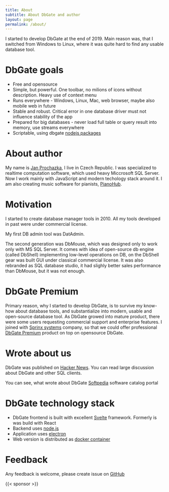 ```yaml
---
title: About
subtitle: About DbGate and author
layout: page
permalink: /about/
---
```


I started to develop DbGate at the end of 2019. Main reason was, that I switched from Windows to Linux, where it was quite hard to find any usable database tool.

# DbGate goals

- Free and opensource
- Simple, but powerful. One toolbar, no milions of icons without description. Heavy use of context menu
- Runs everywhere - Windows, Linux, Mac, web browser, maybe also mobile web in future
- Stable and robust. Critical error in one database driver must not influence stability of the app
- Prepared for big databases - never load full table or query result into memory, use streams everywhere
- Scriptable, using dbgate [nodejs packages](https://www.npmjs.com/package/dbgate-api)

# About author

My name is [Jan Prochazka](https://github.com/janproch/), I live in Czech Republic. I was specialized to realtime computation software, which used heavy Miccrosoft SQL Server. Now I work mainly with JavaScript and modern techology stack around it. I am also creating music software for pianists, [PianoHub](https://pianohub.cloud).

# Motivation
I started to create database manager tools in 2010. All my tools developed in past were under commercial license.

My first DB admin tool was DatAdmin.

The second generation was DbMouse, which was designed only to work only with MS SQL Server. It comes with idea of open-source db engine (called DbShell) implementing low-level operations on DB, on the DbShell gear was built GUI under classical commercial license. It was also rebranded as SQL database studio, it had slighly better sales performance than DbMouse, but it was not enough.

# DbGate Premium
Primary reason, why I started to develop DbGate, is to survive my know-how about database tools, and substantialize into modern, usable and open-source database tool.
As DbGate growed into mature product, there were some users requesting commercial support and enterprise features. I joined with [Sprinx systems](https://sprinx.com/) company, so that we could offer professional [DbGate Premium](https://dbgate.eu) product on top on opensource DbGate.

# Wrote about us

DbGate was published on [Hacker News](https://news.ycombinator.com/item?id=26899100). You can read large discussion about DbGate and other SQL clients.

You can see, what wrote about DbGate [Softpedia](https://www.softpedia.com/get/Internet/Servers/Database-Utils/DbGate.shtml) software catalog portal

# DbGate technology stack

- DbGate frontend is built with excellent [Svelte](https://svelte.dev) framework. Formerly is was build with React
- Backend uses [node.js](https://nodejs.org/)
- Application uses [electron](https://www.electronjs.org/)
- Web version is distributed as [docker container](https://hub.docker.com/repository/docker/dbgate/dbgate)

# Feedback

Any feedback is welcome, please create issue on [GitHub](https://github.com/dbgate/dbgate/issues/new/choose)

{{< sponsor >}}

